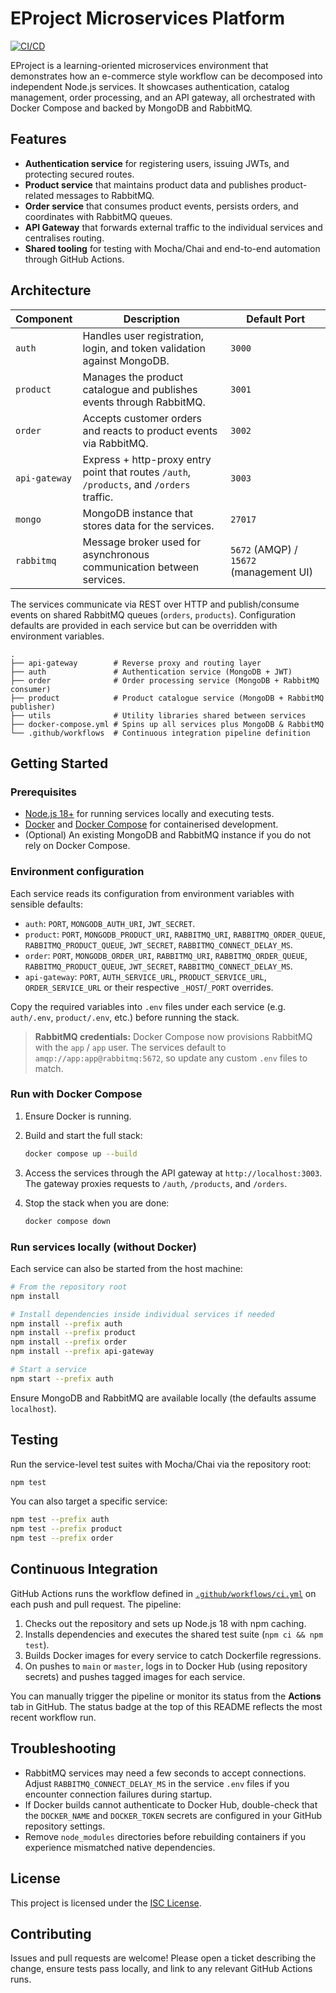 # EProject Microservices Platform

[![CI/CD](https://github.com/Kettailor/22694611-TranLeKiet-EProject/actions/workflows/ci.yml/badge.svg)](https://github.com/Kettailor/22694611-TranLeKiet-EProject/actions/workflows/ci.yml)

EProject is a learning-oriented microservices environment that demonstrates how an e-commerce style workflow can be decomposed into independent Node.js services. It showcases authentication, catalog management, order processing, and an API gateway, all orchestrated with Docker Compose and backed by MongoDB and RabbitMQ.

## Features

- **Authentication service** for registering users, issuing JWTs, and protecting secured routes.
- **Product service** that maintains product data and publishes product-related messages to RabbitMQ.
- **Order service** that consumes product events, persists orders, and coordinates with RabbitMQ queues.
- **API Gateway** that forwards external traffic to the individual services and centralises routing.
- **Shared tooling** for testing with Mocha/Chai and end-to-end automation through GitHub Actions.

## Architecture

| Component | Description | Default Port |
| --- | --- | --- |
| `auth` | Handles user registration, login, and token validation against MongoDB. | `3000` |
| `product` | Manages the product catalogue and publishes events through RabbitMQ. | `3001` |
| `order` | Accepts customer orders and reacts to product events via RabbitMQ. | `3002` |
| `api-gateway` | Express + http-proxy entry point that routes `/auth`, `/products`, and `/orders` traffic. | `3003` |
| `mongo` | MongoDB instance that stores data for the services. | `27017` |
| `rabbitmq` | Message broker used for asynchronous communication between services. | `5672` (AMQP) / `15672` (management UI) |

The services communicate via REST over HTTP and publish/consume events on shared RabbitMQ queues (`orders`, `products`). Configuration defaults are provided in each service but can be overridden with environment variables.

```
.
├── api-gateway        # Reverse proxy and routing layer
├── auth               # Authentication service (MongoDB + JWT)
├── order              # Order processing service (MongoDB + RabbitMQ consumer)
├── product            # Product catalogue service (MongoDB + RabbitMQ publisher)
├── utils              # Utility libraries shared between services
├── docker-compose.yml # Spins up all services plus MongoDB & RabbitMQ
└── .github/workflows  # Continuous integration pipeline definition
```

## Getting Started

### Prerequisites

- [Node.js 18+](https://nodejs.org/) for running services locally and executing tests.
- [Docker](https://www.docker.com/) and [Docker Compose](https://docs.docker.com/compose/) for containerised development.
- (Optional) An existing MongoDB and RabbitMQ instance if you do not rely on Docker Compose.

### Environment configuration

Each service reads its configuration from environment variables with sensible defaults:

- `auth`: `PORT`, `MONGODB_AUTH_URI`, `JWT_SECRET`.
- `product`: `PORT`, `MONGODB_PRODUCT_URI`, `RABBITMQ_URI`, `RABBITMQ_ORDER_QUEUE`, `RABBITMQ_PRODUCT_QUEUE`, `JWT_SECRET`, `RABBITMQ_CONNECT_DELAY_MS`.
- `order`: `PORT`, `MONGODB_ORDER_URI`, `RABBITMQ_URI`, `RABBITMQ_ORDER_QUEUE`, `RABBITMQ_PRODUCT_QUEUE`, `JWT_SECRET`, `RABBITMQ_CONNECT_DELAY_MS`.
- `api-gateway`: `PORT`, `AUTH_SERVICE_URL`, `PRODUCT_SERVICE_URL`, `ORDER_SERVICE_URL` or their respective `_HOST`/`_PORT` overrides.

Copy the required variables into `.env` files under each service (e.g. `auth/.env`, `product/.env`, etc.) before running the stack.

> **RabbitMQ credentials:** Docker Compose now provisions RabbitMQ with the `app` / `app` user. The services default to `amqp://app:app@rabbitmq:5672`, so update any custom `.env` files to match.

### Run with Docker Compose

1. Ensure Docker is running.
2. Build and start the full stack:

   ```bash
   docker compose up --build
   ```

3. Access the services through the API gateway at `http://localhost:3003`. The gateway proxies requests to `/auth`, `/products`, and `/orders`.

4. Stop the stack when you are done:

   ```bash
   docker compose down
   ```

### Run services locally (without Docker)

Each service can also be started from the host machine:

```bash
# From the repository root
npm install

# Install dependencies inside individual services if needed
npm install --prefix auth
npm install --prefix product
npm install --prefix order
npm install --prefix api-gateway

# Start a service
npm start --prefix auth
```

Ensure MongoDB and RabbitMQ are available locally (the defaults assume `localhost`).

## Testing

Run the service-level test suites with Mocha/Chai via the repository root:

```bash
npm test
```

You can also target a specific service:

```bash
npm test --prefix auth
npm test --prefix product
npm test --prefix order
```

## Continuous Integration

GitHub Actions runs the workflow defined in [`.github/workflows/ci.yml`](.github/workflows/ci.yml) on each push and pull request. The pipeline:

1. Checks out the repository and sets up Node.js 18 with npm caching.
2. Installs dependencies and executes the shared test suite (`npm ci && npm test`).
3. Builds Docker images for every service to catch Dockerfile regressions.
4. On pushes to `main` or `master`, logs in to Docker Hub (using repository secrets) and pushes tagged images for each service.

You can manually trigger the pipeline or monitor its status from the **Actions** tab in GitHub. The status badge at the top of this README reflects the most recent workflow run.

## Troubleshooting

- RabbitMQ services may need a few seconds to accept connections. Adjust `RABBITMQ_CONNECT_DELAY_MS` in the service `.env` files if you encounter connection failures during startup.
- If Docker builds cannot authenticate to Docker Hub, double-check that the `DOCKER_NAME` and `DOCKER_TOKEN` secrets are configured in your GitHub repository settings.
- Remove `node_modules` directories before rebuilding containers if you experience mismatched native dependencies.

## License

This project is licensed under the [ISC License](LICENSE).

## Contributing

Issues and pull requests are welcome! Please open a ticket describing the change, ensure tests pass locally, and link to any relevant GitHub Actions runs.
